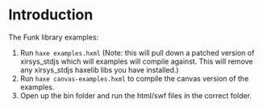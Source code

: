 # Introduction
The Funk library examples:

1. Run ``` haxe examples.hxml ``` (Note: this will pull down a patched version of xirsys_stdjs which will examples will compile against. This will remove any xirsys_stdjs haxelib libs you have installed.)
2. Run ``` haxe canvas-examples.hxml ``` to compile the canvas version of the examples.
3. Open up the bin folder and run the html/swf files in the correct folder.
